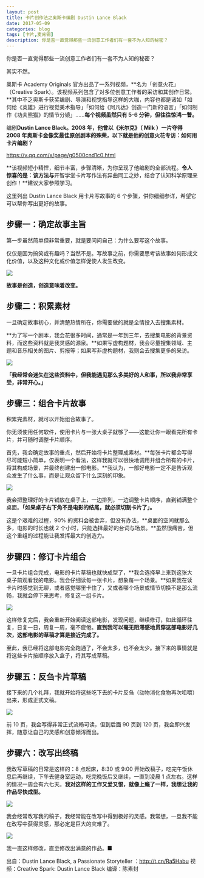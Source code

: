 ```yaml
---
layout: post
title: 卡片创作法之奥斯卡编剧 Dustin Lance Black
date: 2017-05-09
categories: blog
tags: [卡片,麦肯锡]
description: 你是否一直觉得那些一流创意工作者们有一套不为人知的秘密？
---
```



你是否一直觉得那些一流创意工作者们有一套不为人知的秘密？

其实不然。

奥斯卡 Academy Originals 官方出品了一系列视频，**名为「创意火花」（Creative Spark）。该视频系列包含了对多位创意工作者的采访和其创作日常。**其中不乏奥斯卡获奖编剧、导演和视觉指导这样的大咖，内容也都是诸如「如何给《英雄》进行视觉美术指导」「如何给《阿凡达》创造一门新的语言」「如何制作《功夫熊猫》的情节分镜」……**每个视频虽然只有 5-6 分钟，但往往惊鸿一瞥。**

编剧**Dustin Lance Black。**2008 年，他曾以《米尔克》（ Milk ）一片夺得 2008 年奥斯卡金像奖最佳原创剧本的殊荣，以下就是他的**创意火花专访：如何用卡片编剧？**

https://v.qq.com/x/page/g0500cnd1c0.html


**该视频短小精悍，细节丰富，步骤清晰，为你呈现了他编剧的全部流程。**令人惊喜的是：该方法与**开智学堂卡片写作法有异曲同工之妙，结合了认知科学原理来创作！**建议大家参照学习。

这里列出 Dustin Lance Black 用卡片写故事的 6 个步骤，供你细细参详，希望它可以帮你写出更好的故事。




## 步骤一：确定故事主旨

第一步虽然简单但非常重要，就是要问问自己：为什么要写这个故事。

仅仅是因为搞笑或有趣吗？当然不是。写故事之前，你需要思考该故事如何形成文化价值，以及这种文化或价值怎样促使人发生改变。

![](http://openmindclub.qiniudn.com/omt/OscarScreenWriterCardsUsage01.png)

**故事是创造，创造意味着改变。**


## 步骤二：积累素材

一旦确定故事初心，并清楚热情所在，你需要做的就是全情投入去搜集素材。

**为了写一个剧本，我会花很多时间，通常是一年到三年，去搜集电影的背景资料，而这些资料就是我灵感的源泉。**如果写虚构题材，我会尽量搜集领域、主题和音乐相关的图片、剪报等；如果写非虚构题材，我则会去搜集更多的采访。

![](http://openmindclub.qiniudn.com/omt/OscarScreenWriterCardsUsage02.png)

**「我经常会迷失在这些资料中，但我能遇见那么多美好的人和事，所以我非常享受，非常开心。」**

## 步骤三：组合卡片故事

积累完素材，就可以开始组合故事了。

你无须使用任何软件，使用卡片与一张大桌子就够了——这能让你一眼看完所有卡片，并可随时调整卡片顺序。

首先，我会确定故事的重点，然后开始将卡片整理成素材。**每张卡片都会写得尽可能短小简单，仅表明一个看法，这样我就可以很快地调用并组合所有的卡片，将其构成场景，并最终创建出一部电影。**我认为，一部好电影一定不是告诉观众发生了什么事，而是让观众留下什么深刻的印象。

![](http://openmindclub.qiniudn.com/omt/OscarScreenWriterCardsUsage03.png)

我会把整理好的卡片铺放在桌子上，一边排列，一边调整卡片顺序，直到铺满整个桌面。**「如果桌子右下角不是电影的结尾，就必须切割卡片了」。**

这是个艰难的过程，90% 的资料会被舍弃，但没有办法，**桌面的空间就那么多，电影的时长也就 2 个小时，只能选择最好的台词与场景。**虽然很痛苦，但这个重组的过程能让我发挥最大的创造力。

## 步骤四：修订卡片组合

一旦卡片组合完成，电影的卡片草稿也就快成型了，**我会选择早上来到这张大桌子前观看我的电影。我会仔细读每一张卡片，想象每一个场景。**如果我在读卡片时感觉到无聊，或者感觉哪里卡住了，又或者哪个场景或情节切换不是那么流畅，我就会停下来思考，修复这一组卡片。

![](http://openmindclub.qiniudn.com/omt/OscarScreenWriterCardsUsage04.png)

这样修复完后，我会重新开始阅读这部电影，发现问题，继续修订，如此循环往复，日复一日，周复一周，毫不疲倦。**直到我可以毫无阻滞感地贯穿这部电影好几次，这部电影的草稿才算是接近完成了。**


至此，我已经将这部电影完全跑通了，不会太多，也不会太少。接下来的事情就是将这些卡片按顺序放入盒子，将其写成草稿。



## 步骤五：反刍卡片草稿

接下来的几个礼拜，我就开始将这些吃下去的卡片反刍（动物消化食物再次咀嚼）出来，形成正式文稿。

![](http://openmindclub.qiniudn.com/omt/OscarScreenWriterCardsUsage05.png)

前 10 页，我会写得非常正式流畅可读，但到后面 90 页到 120 页，我会即兴发挥，随意让自己的灵感和创意倾泻而出。


## 步骤六：改写出终稿

我改写草稿的日常是这样的：8 点起床，8:30 或 9:00 开始改稿子，吃完午饭休息后再继续，下午去健身室运动，吃完晚饭后又继续，一直到凌晨 1 点左右。这样的情况一周会有六七天。**我对这样的工作又爱又恨，就像上瘾了一样，我想让我的作品尽快成型。**

![](http://openmindclub.qiniudn.com/omt/OscarScreenWriterCardsUsage06.png)

我会经常改写我的稿子，我经常能在改写中得到极好的灵感。我常想，一旦我不能在改写中获得灵感，那必定是巨大的灾难了。

![](http://openmindclub.qiniudn.com/omt/OscarScreenWriterCardsUsage07.png)

我一直这样修改，直至修改出满意的作品。■


出自：Dustin Lance Black, a Passionate Storyteller ：http://t.cn/Ra5Habu 
视频：Creative Spark: Dustin Lance Black
编译：陈素封



